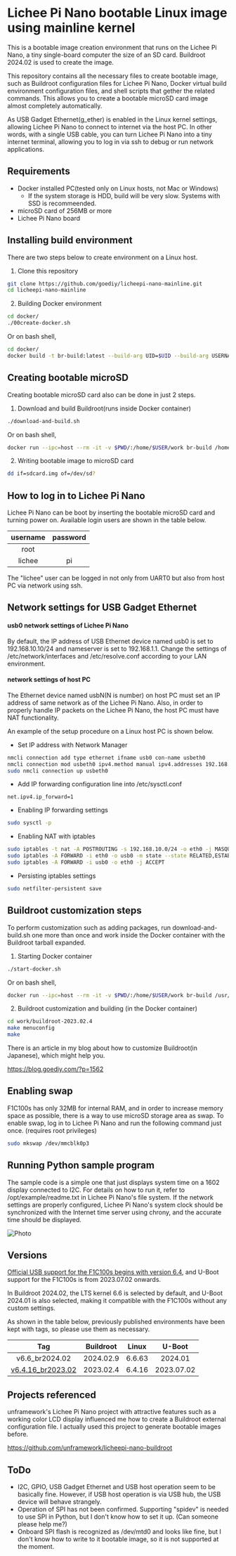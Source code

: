 # Lichee Pi Nano bootable Linux image using mainline kernel

This is a bootable image creation environment that runs on the Lichee Pi Nano, a tiny single-board computer the size of an SD card. Buildroot 2024.02 is used to create the image.

This repository contains all the necessary files to create bootable image, such as Buildroot configuration files for Lichee Pi Nano, Docker virtual build environment configuration files, and shell scripts that gether the related commands. This allows you to create a bootable microSD card image almost completely automatically.

As USB Gadget Ethernet(g_ether) is enabled in the Linux kernel settings, allowing Lichee Pi Nano to connect to internet via the host PC. In other words, with a single USB cable, you can turn Lichee Pi Nano into a tiny internet terminal, allowing you to log in via ssh to debug or run network applications.

## Requirements

- Docker installed PC(tested only on Linux hosts, not Mac or Windows)
   - If the system storage is HDD, build will be very slow. Systems with SSD is recommeended.
- microSD card of 256MB or more
- Lichee Pi Nano board

## Installing build environment

There are two steps below to create environment on a Linux host.

1. Clone this repository
```sh
git clone https://github.com/goediy/licheepi-nano-mainline.git
cd licheepi-nano-mainline
```
2. Building Docker environment
```sh
cd docker/
./00create-docker.sh
```
   Or on bash shell,
```sh
cd docker/
docker build -t br-build:latest --build-arg UID=$UID --build-arg USERNAME=$USER -f Dockerfile .
```

## Creating bootable microSD

Creating bootable microSD card also can be done in just 2 steps.

1. Download and build Buildroot(runs inside Docker container)
```sh
./download-and-build.sh
```
   Or on bash shell,
```sh
docker run --ipc=host --rm -it -v $PWD/:/home/$USER/work br-build /home/$USER/br-build.sh
```

2. Writing bootable image to microSD card
```sh
dd if=sdcard.img of=/dev/sd?
```

## How to log in to Lichee Pi Nano

Lichee Pi Nano can be boot by inserting the bootable microSD card and turning power on. Available login users are shown in the table below.

|username|password|
|:--:|:--:|
|root||
|lichee|pi|

The "lichee" user can be logged in not only from UART0 but also from host PC via network using ssh.

## Network settings for USB Gadget Ethernet

#### usb0 network settings of Lichee Pi Nano

By default, the IP address of USB Ethernet device named usb0 is set to 192.168.10.10/24 and nameserver is set to 192.168.1.1. Change the settings of /etc/network/interfaces and /etc/resolve.conf according to your LAN environment.

#### network settings of host PC

The Ethernet device named usbN(N is number) on host PC must set an IP address of same network as of the Lichee Pi Nano. Also, in order to properly handle IP packets on the Lichee Pi Nano, the host PC must have NAT functionality.

An example of the setup procedure on a Linux host PC is shown below.

- Set IP address with Network Manager
```sh
nmcli connection add type ethernet ifname usb0 con-name usbeth0
nmcli connection mod usbeth0 ipv4.method manual ipv4.addresses 192.168.10.1/24
sudo nmcli connection up usbeth0
```
- Add IP forwarding configuration line into /etc/sysctl.conf
```
net.ipv4.ip_forward=1
```
- Enabling IP forwarding settings
```sh
sudo sysctl -p
```
- Enabling NAT with iptables
```sh
sudo iptables -t nat -A POSTROUTING -s 192.168.10.0/24 -o eth0 -j MASQUERADE
sudo iptables -A FORWARD -i eth0 -o usb0 -m state --state RELATED,ESTABLISHED -j ACCEPT
sudo iptables -A FORWARD -i usb0 -o eth0 -j ACCEPT
```
- Persisting iptables settings
```sh
sudo netfilter-persistent save
```

## Buildroot customization steps

To perform customization such as adding packages, run download-and-build.sh one more than once and work inside the Docker container with the Buildroot tarball expanded.

1. Starting Docker container
```sh
./start-docker.sh
```
   Or on bash shell,
```sh
docker run --ipc=host --rm -it -v $PWD/:/home/$USER/work br-build /usr/bin/bash
```
2. Buildroot customization and building (in the Docker container)
```sh
cd work/buildroot-2023.02.4
make menuconfig
make
```

There is an article in my blog about how to customize Buildroot(in Japanese), which might help you.

https://blog.goediy.com/?p=1562

## Enabling swap

F1C100s has only 32MB for internal RAM, and in order to increase memory space as possible, there is a way to use microSD storage area as swap. To enable swap, log in to Lichee Pi Nano and run the following command just once. (requires root privileges)

```sh
sudo mkswap /dev/mmcblk0p3
```

## Running Python sample program

The sample code is a simple one that just displays system time on a 1602 display connected to I2C. For details on how to run it, refer to /opt/example/readme.txt in Lichee Pi Nano's file system. If the network settings are properly configured, Lichee Pi Nano's system clock should be synchronized with the Internet time server using chrony, and the accurate time should be displayed.

![Photo](LicheePiNanoLCDclock.jpg)

## Versions


[Official USB support for the F1C100s begins with version 6.4](https://linux-sunxi.org/Linux_mainlining_effort), and U-Boot support for the F1C100s is from 2023.07.02 onwards.

In Buildroot 2024.02, the LTS kernel 6.6 is selected by default, and U-Boot 2024.01 is also selected, making it compatible with the F1C100s without any custom settings.

As shown in the table below, previously published environments have been kept with tags, so please use them as necessary.

|Tag|Buildroot|Linux|U-Boot|
|:--:|:--:|:--:|:--:|
|v6.6_br2024.02|2024.02.9|6.6.63|2024.01|
|[v6.4.16_br2023.02](https://github.com/goediy/licheepi-nano-mainline/tree/v6.4.16_br2023.02)|2023.02.4|6.4.16|2023.07.02|


## Projects referenced

unframework's Lichee Pi Nano project with attractive features such as a working color LCD display influenced me how to create a Buildroot external configuration file. I actually used this project to generate bootable images before.

https://github.com/unframework/licheepi-nano-buildroot

## ToDo

- I2C, GPIO, USB Gadget Ethernet and USB host operation seem to be basically fine. However, if USB host operation is via USB hub, the USB device will behave strangely.
- Operation of SPI has not been confirmed. Supporting "spidev" is needed to use SPI in Python, but I don't know how to set it up. (Can someone please help me?)
- Onboard SPI flash is recognized as /dev/mtd0 and looks like fine, but I don't know how to write to it bootable image, so it is not supported at the moment.
